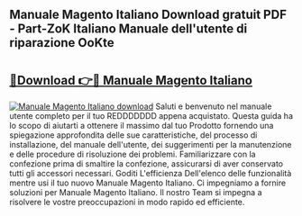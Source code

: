 ## Manuale Magento Italiano Download gratuit PDF - Part-ZoK Italiano Manuale dell'utente di riparazione OoKte

# <h2><a href="http://dfejrb.blite.top/?on=Manuale+Magento+Italiano">🔗Download 👉🔴 Manuale Magento Italiano</a></h2>

[![Manuale Magento Italiano download](https://i.imgur.com/lujVjoI.png)](http://dfejrb.blite.top/?on=Manuale+Magento+Italiano)
Saluti e benvenuto nel manuale utente completo per il tuo REDDDDDDD appena acquistato. Questa guida ha lo scopo di aiutarti a ottenere il massimo dal tuo Prodotto fornendo una spiegazione approfondita delle sue caratteristiche, del processo di installazione, del manuale dell'utente, dei suggerimenti per la manutenzione e delle procedure di risoluzione dei problemi. Familiarizzare con la confezione prima di smaltire la confezione, assicurarsi di aver conservato tutti gli accessori necessari. Goditi L'efficienza Dell'elenco delle funzionalità mentre usi il tuo nuovo Manuale Magento Italiano. Ci impegniamo a fornire soluzioni per Manuale Magento Italiano. Il nostro Team si impegna a risolvere le vostre preoccupazioni in modo rapido ed efficiente.
